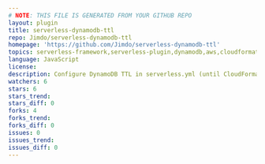 ```yaml
---
# NOTE: THIS FILE IS GENERATED FROM YOUR GITHUB REPO
layout: plugin
title: serverless-dynamodb-ttl
repo: Jimdo/serverless-dynamodb-ttl
homepage: 'https://github.com/Jimdo/serverless-dynamodb-ttl'
topics: serverless-framework,serverless-plugin,dynamodb,aws,cloudformation
language: JavaScript
license: 
description: Configure DynamoDB TTL in serverless.yml (until CloudFormation supports this).
watchers: 6
stars: 6
stars_trend: 
stars_diff: 0
forks: 4
forks_trend: 
forks_diff: 0
issues: 0
issues_trend: 
issues_diff: 0
---
```


